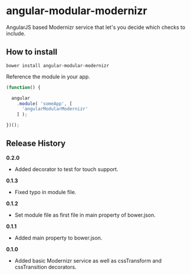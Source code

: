 # angular-modular-modernizr
AngularJS based Modernizr service that let's you decide which checks to include.


## How to install

```
bower install angular-modular-modernizr
```

Reference the module in your app.

```javascript
(function() {

  angular
    .module( 'someApp', [
      'angularModularModernizr'
    ] );

})();
```

## Release History

__0.2.0__

  * Added decorator to test for touch support.

__0.1.3__

  * Fixed typo in module file.

__0.1.2__

  * Set module file as first file in main property of bower.json.

__0.1.1__

  * Added main property to bower.json.

__0.1.0__

  * Added basic Modernizr service as well as cssTransform and cssTransition decorators.